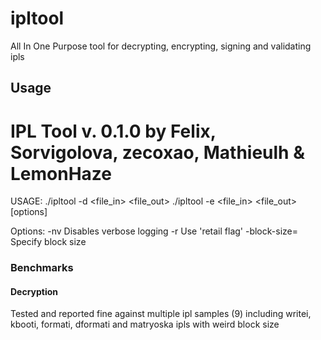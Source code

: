 # ipltool
All In One Purpose tool for decrypting, encrypting, signing and validating ipls

## Usage

IPL Tool v. 0.1.0 by Felix, Sorvigolova, zecoxao, Mathieulh & LemonHaze
=======================================================================


USAGE: ./ipltool -d <file_in> <file_out>
       ./ipltool -e <file_in> <file_out> <entry point> [options]

Options:
       -nv                              Disables verbose logging
       -r                               Use 'retail flag'
       -block-size=<size>               Specify block size

### Benchmarks

#### Decryption

Tested and reported fine against multiple ipl samples (9) including writei, kbooti, formati, dformati and matryoska ipls with weird block size
